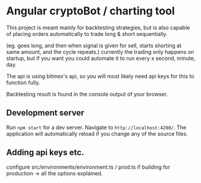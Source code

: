 # Angular cryptoBot / charting tool
This project is meant mainly for backtesting strategies, but is also capable of placing orders automatically to trade long & short sequentially.

(eg. goes long, and then when signal is given for sell, starts shorting at same amount, and the cycle repeats.)
currently the trading only happens on startup, but if you want you could automate it to run every x second, minute, day.

The api is using bitmex's api, so you will most likely need api keys for this to function fully.

Backtesting result is found in the console output of your browser.


## Development server

Run `npm start` for a dev server. Navigate to `http://localhost:4200/`. The application will automatically reload if you change any of the source files.

## Adding api keys etc.

configure src/environments/environment.ts / prod.ts if building for production
-> all the options explained.